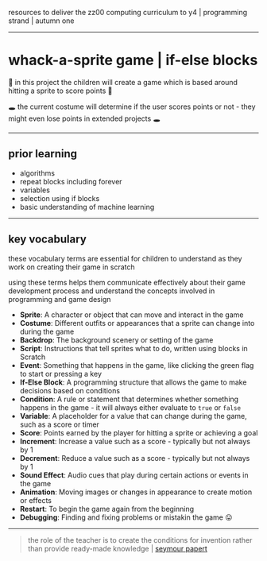 resources to deliver the zz00 computing curriculum to y4 | programming strand | autumn one

---

# whack-a-sprite game | if-else blocks

🔨 in this project the children will create a game which is based around hitting a sprite to score points 🔨

🕳️ the current costume will determine if the user scores points or not - they might even lose points in extended projects 🕳️

---

## prior learning

- algorithms
- repeat blocks including forever
- variables
- selection using if blocks
- basic understanding of machine learning

---

## key vocabulary

these vocabulary terms are essential for children to understand as they work on creating their game in scratch

using these terms helps them communicate effectively about their game development process and understand the concepts involved in programming and game design

- **Sprite**: A character or object that can move and interact in the game
- **Costume**: Different outfits or appearances that a sprite can change into during the game
- **Backdrop**: The background scenery or setting of the game
- **Script**: Instructions that tell sprites what to do, written using blocks in Scratch
- **Event**: Something that happens in the game, like clicking the green flag to start or pressing a key
- **If-Else Block**: A programming structure that allows the game to make decisions based on conditions
- **Condition**: A rule or statement that determines whether something happens in the game - it will always either evaluate to `true` or `false`
- **Variable**: A placeholder for a value that can change during the game, such as a score or timer
- **Score**: Points earned by the player for hitting a sprite or achieving a goal
- **Increment**: Increase a value such as a score - typically but not always by 1
- **Decrement**: Reduce a value such as a score - typically but not always by 1
- **Sound Effect**: Audio cues that play during certain actions or events in the game
- **Animation**: Moving images or changes in appearance to create motion or effects
- **Restart**: To begin the game again from the beginning
- **Debugging**: Finding and fixing problems or mistakin the game 😛

---

> the role of the teacher is to create the conditions for invention rather than provide ready-made knowledge | [seymour papert](https://www.media.mit.edu/posts/the-seeds-that-seymour-sowed/)
